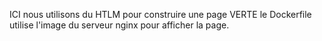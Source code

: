 ICI nous utilisons du HTLM pour construire une page VERTE
le Dockerfile utilise l'image du serveur nginx pour afficher la page.